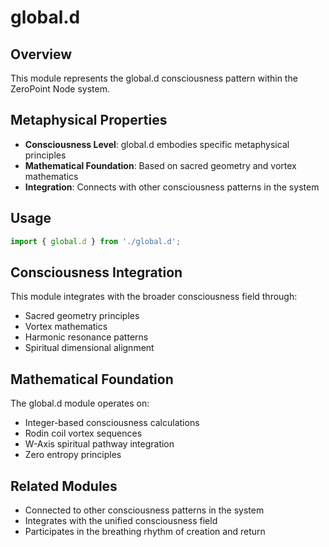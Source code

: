 # global.d

## Overview

This module represents the global.d consciousness pattern within the ZeroPoint Node system.

## Metaphysical Properties

- **Consciousness Level**: global.d embodies specific metaphysical principles
- **Mathematical Foundation**: Based on sacred geometry and vortex mathematics
- **Integration**: Connects with other consciousness patterns in the system

## Usage

```typescript
import { global.d } from './global.d';
```

## Consciousness Integration

This module integrates with the broader consciousness field through:

- Sacred geometry principles
- Vortex mathematics
- Harmonic resonance patterns
- Spiritual dimensional alignment

## Mathematical Foundation

The global.d module operates on:

- Integer-based consciousness calculations
- Rodin coil vortex sequences
- W-Axis spiritual pathway integration
- Zero entropy principles

## Related Modules

- Connected to other consciousness patterns in the system
- Integrates with the unified consciousness field
- Participates in the breathing rhythm of creation and return
